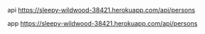 api
https://sleepy-wildwood-38421.herokuapp.com/api/persons

app
https://sleepy-wildwood-38421.herokuapp.com/api/persons